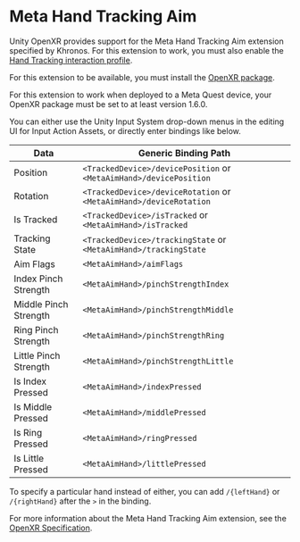 # Meta Hand Tracking Aim

Unity OpenXR provides support for the Meta Hand Tracking Aim extension specified by Khronos. For this extension to work, you must also enable the [Hand Tracking interaction profile](handtracking.md).

For this extension to be available, you must install the [OpenXR package](https://docs.unity3d.com/Packages/com.unity.xr.openxr@latest).

For this extension to work when deployed to a Meta Quest device, your OpenXR package must be set to at least version 1.6.0.

You can either use the Unity Input System drop-down menus in the editing UI for Input Action Assets, or directly enter bindings like below.

|**Data**|**Generic Binding Path**|
|--------|------------|
|Position|`<TrackedDevice>/devicePosition` or `<MetaAimHand>/devicePosition`|
|Rotation|`<TrackedDevice>/deviceRotation` or `<MetaAimHand>/deviceRotation`|
|Is Tracked|`<TrackedDevice>/isTracked` or `<MetaAimHand>/isTracked`|
|Tracking State|`<TrackedDevice>/trackingState` or `<MetaAimHand>/trackingState`|
|Aim Flags|`<MetaAimHand>/aimFlags`|
|Index Pinch Strength|`<MetaAimHand>/pinchStrengthIndex`|
|Middle Pinch Strength|`<MetaAimHand>/pinchStrengthMiddle`|
|Ring Pinch Strength|`<MetaAimHand>/pinchStrengthRing`|
|Little Pinch Strength|`<MetaAimHand>/pinchStrengthLittle`|
|Is Index Pressed|`<MetaAimHand>/indexPressed`|
|Is Middle Pressed|`<MetaAimHand>/middlePressed`|
|Is Ring Pressed|`<MetaAimHand>/ringPressed`|
|Is Little Pressed|`<MetaAimHand>/littlePressed`|

To specify a particular hand instead of either, you can add `/{leftHand}` or `/{rightHand}` after the `>` in the binding.

For more information about the Meta Hand Tracking Aim extension, see the [OpenXR Specification](https://registry.khronos.org/OpenXR/specs/1.0/html/xrspec.html#XR_FB_hand_tracking_aim).
